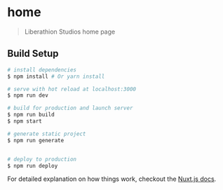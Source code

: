 # home

> Liberathion Studios home page

## Build Setup

``` bash
# install dependencies
$ npm install # Or yarn install

# serve with hot reload at localhost:3000
$ npm run dev

# build for production and launch server
$ npm run build
$ npm start

# generate static project
$ npm run generate


# deploy to production
$ npm run deploy
```

For detailed explanation on how things work, checkout the [Nuxt.js docs](https://github.com/nuxt/nuxt.js).
